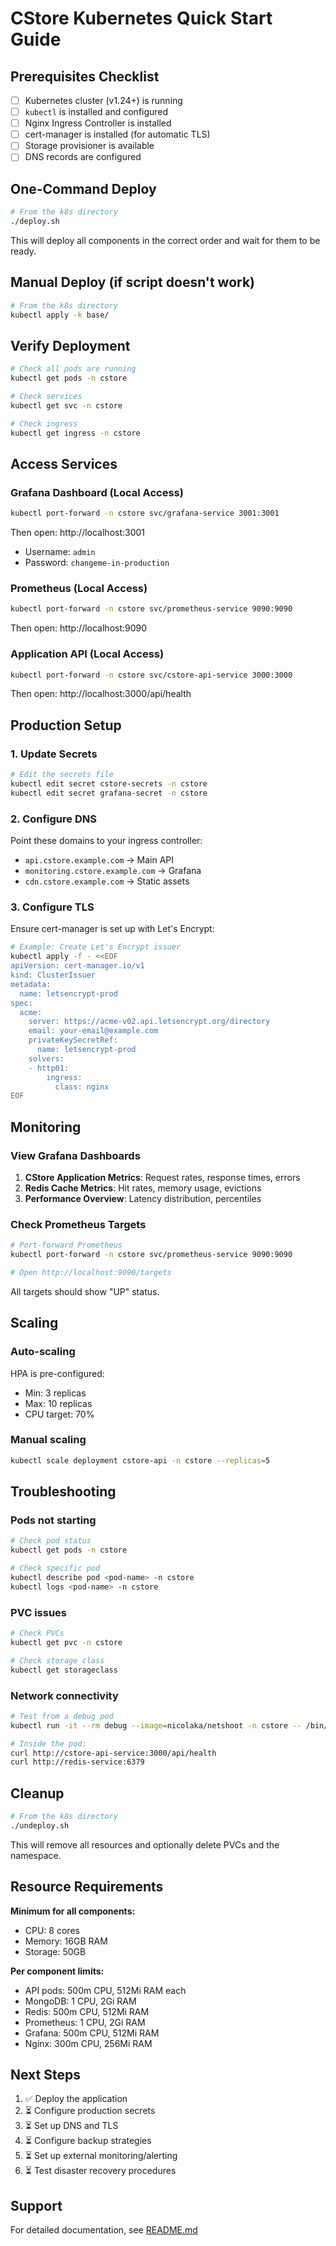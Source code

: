 # CStore Kubernetes Quick Start Guide

## Prerequisites Checklist

- [ ] Kubernetes cluster (v1.24+) is running
- [ ] `kubectl` is installed and configured
- [ ] Nginx Ingress Controller is installed
- [ ] cert-manager is installed (for automatic TLS)
- [ ] Storage provisioner is available
- [ ] DNS records are configured

## One-Command Deploy

```bash
# From the k8s directory
./deploy.sh
```

This will deploy all components in the correct order and wait for them to be ready.

## Manual Deploy (if script doesn't work)

```bash
# From the k8s directory
kubectl apply -k base/
```

## Verify Deployment

```bash
# Check all pods are running
kubectl get pods -n cstore

# Check services
kubectl get svc -n cstore

# Check ingress
kubectl get ingress -n cstore
```

## Access Services

### Grafana Dashboard (Local Access)

```bash
kubectl port-forward -n cstore svc/grafana-service 3001:3001
```

Then open: http://localhost:3001
- Username: `admin`
- Password: `changeme-in-production`

### Prometheus (Local Access)

```bash
kubectl port-forward -n cstore svc/prometheus-service 9090:9090
```

Then open: http://localhost:9090

### Application API (Local Access)

```bash
kubectl port-forward -n cstore svc/cstore-api-service 3000:3000
```

Then open: http://localhost:3000/api/health

## Production Setup

### 1. Update Secrets

```bash
# Edit the secrets file
kubectl edit secret cstore-secrets -n cstore
kubectl edit secret grafana-secret -n cstore
```

### 2. Configure DNS

Point these domains to your ingress controller:
- `api.cstore.example.com` → Main API
- `monitoring.cstore.example.com` → Grafana
- `cdn.cstore.example.com` → Static assets

### 3. Configure TLS

Ensure cert-manager is set up with Let's Encrypt:

```bash
# Example: Create Let's Encrypt issuer
kubectl apply -f - <<EOF
apiVersion: cert-manager.io/v1
kind: ClusterIssuer
metadata:
  name: letsencrypt-prod
spec:
  acme:
    server: https://acme-v02.api.letsencrypt.org/directory
    email: your-email@example.com
    privateKeySecretRef:
      name: letsencrypt-prod
    solvers:
    - http01:
        ingress:
          class: nginx
EOF
```

## Monitoring

### View Grafana Dashboards

1. **CStore Application Metrics**: Request rates, response times, errors
2. **Redis Cache Metrics**: Hit rates, memory usage, evictions
3. **Performance Overview**: Latency distribution, percentiles

### Check Prometheus Targets

```bash
# Port-forward Prometheus
kubectl port-forward -n cstore svc/prometheus-service 9090:9090

# Open http://localhost:9090/targets
```

All targets should show "UP" status.

## Scaling

### Auto-scaling

HPA is pre-configured:
- Min: 3 replicas
- Max: 10 replicas
- CPU target: 70%

### Manual scaling

```bash
kubectl scale deployment cstore-api -n cstore --replicas=5
```

## Troubleshooting

### Pods not starting

```bash
# Check pod status
kubectl get pods -n cstore

# Check specific pod
kubectl describe pod <pod-name> -n cstore
kubectl logs <pod-name> -n cstore
```

### PVC issues

```bash
# Check PVCs
kubectl get pvc -n cstore

# Check storage class
kubectl get storageclass
```

### Network connectivity

```bash
# Test from a debug pod
kubectl run -it --rm debug --image=nicolaka/netshoot -n cstore -- /bin/bash

# Inside the pod:
curl http://cstore-api-service:3000/api/health
curl http://redis-service:6379
```

## Cleanup

```bash
# From the k8s directory
./undeploy.sh
```

This will remove all resources and optionally delete PVCs and the namespace.

## Resource Requirements

**Minimum for all components:**
- CPU: 8 cores
- Memory: 16GB RAM
- Storage: 50GB

**Per component limits:**
- API pods: 500m CPU, 512Mi RAM each
- MongoDB: 1 CPU, 2Gi RAM
- Redis: 500m CPU, 512Mi RAM
- Prometheus: 1 CPU, 2Gi RAM
- Grafana: 500m CPU, 512Mi RAM
- Nginx: 300m CPU, 256Mi RAM

## Next Steps

1. ✅ Deploy the application
2. ⏳ Configure production secrets
3. ⏳ Set up DNS and TLS
4. ⏳ Configure backup strategies
5. ⏳ Set up external monitoring/alerting
6. ⏳ Test disaster recovery procedures

## Support

For detailed documentation, see [README.md](README.md)
